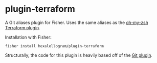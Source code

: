 # plugin-terraform

A Git aliases plugin for Fisher. Uses the same aliases as the [oh-my-zsh Terraform plugin](https://github.com/ohmyzsh/ohmyzsh/blob/master/plugins/terraform/terraform.plugin.zsh).

Installation with Fisher:

```fish
fisher install hexalellogram/plugin-terraform
```

Structurally, the code for this plugin is heavily based off of the [Git plugin](https://github.com/jhillyerd/plugin-git).